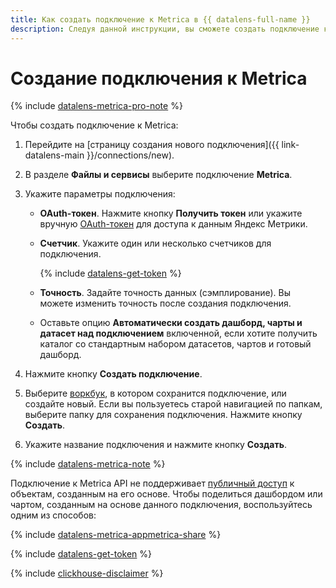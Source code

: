 ```yaml
---
title: Как создать подключение к Metrica в {{ datalens-full-name }}
description: Следуя данной инструкции, вы сможете создать подключение к Metrica.
---
```


# Создание подключения к Metrica


{% include [datalens-metrica-pro-note](../../../_includes/datalens/datalens-metrica-pro-note.md) %}


Чтобы создать подключение к Metrica:

1. Перейдите на [страницу создания нового подключения]({{ link-datalens-main }}/connections/new).
1. В разделе **Файлы и сервисы** выберите подключение **Metrica**.
1. Укажите параметры подключения:

   * **OAuth-токен**. Нажмите кнопку **Получить токен** или укажите вручную [OAuth-токен](#get-oauth-token) для доступа к данным Яндекс Метрики.
   * **Счетчик**. Укажите один или несколько счетчиков для подключения.
    
     {% include [datalens-get-token](../../../_includes/datalens/datalens-change-account-note.md) %}

   * **Точность**. Задайте точность данных (сэмплирование). Вы можете изменить точность после создания подключения.
   * Оставьте опцию **Автоматически создать дашборд, чарты и датасет над подключением** включенной, если хотите получить каталог со стандартным набором датасетов, чартов и готовый дашборд.

1. Нажмите кнопку **Создать подключение**.


1. Выберите [воркбук](../../workbooks-collections/index.md), в котором сохранится подключение, или создайте новый. Если вы пользуетесь старой навигацией по папкам, выберите папку для сохранения подключения. Нажмите кнопку **Создать**.


1. Укажите название подключения и нажмите кнопку **Создать**.

{% include [datalens-metrica-note](../../../_includes/datalens/datalens-metrica-note.md) %}


Подключение к Metrica API не поддерживает [публичный доступ](../../concepts/datalens-public.md) к объектам, созданным на его основе. Чтобы поделиться дашбордом или чартом, созданным на основе данного подключения, воспользуйтесь одним из способов:

{% include [datalens-metrica-appmetrica-share](../../../_includes/datalens/datalens-metrica-appmetrica-share.md) %}


{% include [datalens-get-token](../../../_includes/datalens/operations/datalens-get-token.md) %}

{% include [clickhouse-disclaimer](../../../_includes/clickhouse-disclaimer.md) %}

